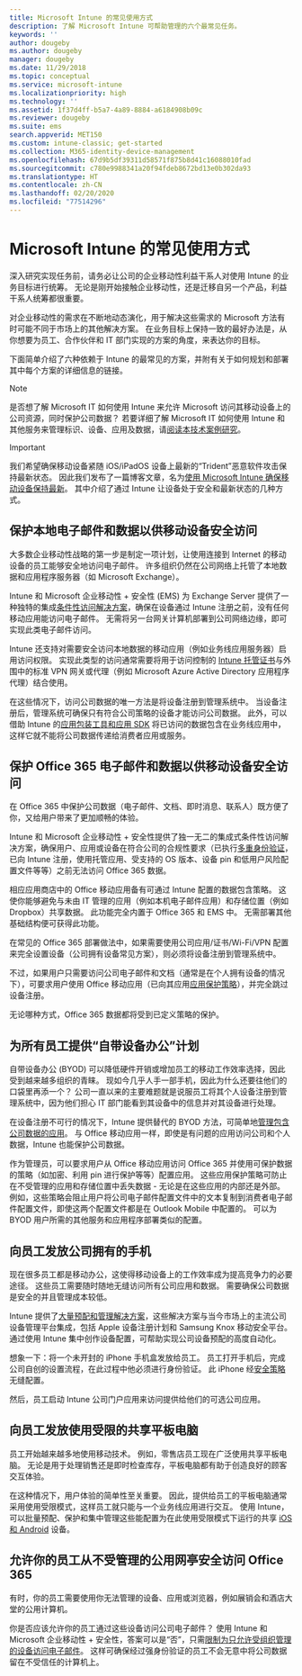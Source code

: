 ```yaml
---
title: Microsoft Intune 的常见使用方式
description: 了解 Microsoft Intune 可帮助管理的六个最常见任务。
keywords: ''
author: dougeby
ms.author: dougeby
manager: dougeby
ms.date: 11/29/2018
ms.topic: conceptual
ms.service: microsoft-intune
ms.localizationpriority: high
ms.technology: ''
ms.assetid: 1f37d4ff-b5a7-4a89-8884-a6184908b09c
ms.reviewer: dougeby
ms.suite: ems
search.appverid: MET150
ms.custom: intune-classic; get-started
ms.collection: M365-identity-device-management
ms.openlocfilehash: 67d9b5df39311d58571f875b8d41c16088010fad
ms.sourcegitcommit: c780e9988341a20f94fdeb8672bd13e0b302da93
ms.translationtype: HT
ms.contentlocale: zh-CN
ms.lasthandoff: 02/20/2020
ms.locfileid: "77514296"
---
```

# <a name="common-ways-to-use-microsoft-intune"></a>Microsoft Intune 的常见使用方式

深入研究实现任务前，请务必让公司的企业移动性利益干系人对使用 Intune 的业务目标进行统筹。 无论是刚开始接触企业移动性，还是迁移自另一个产品，利益干系人统筹都很重要。  

对企业移动性的需求在不断地动态演化，用于解决这些需求的 Microsoft 方法有时可能不同于市场上的其他解决方案。 在业务目标上保持一致的最好办法是，从你想要为员工、合作伙伴和 IT 部门实现的方案的角度，来表达你的目标。  

下面简单介绍了六种依赖于 Intune 的最常见的方案，并附有关于如何规划和部署其中每个方案的详细信息的链接。

>[!NOTE]
>是否想了解 Microsoft IT 如何使用 Intune 来允许 Microsoft 访问其移动设备上的公司资源，同时保护公司数据？ 若要详细了解 Microsoft IT 如何使用 Intune 和其他服务来管理标识、设备、应用及数据，请[阅读本技术案例研究](https://www.microsoft.com/itshowcase/Article/Content/588)。  

>[!IMPORTANT]
>我们希望确保移动设备紧随 iOS/iPadOS 设备上最新的“Trident”恶意软件攻击保持最新状态。 因此我们发布了一篇博客文章，名为[使用 Microsoft Intune 确保移动设备保持最新](https://blogs.technet.microsoft.com/enterprisemobility/2016/08/26/ensuring-mobile-devices-are-up-to-date-using-microsoft-intune/)。 其中介绍了通过 Intune 让设备处于安全和最新状态的几种方式。

## <a name="protecting-your-on-premises-email-and-data-so-it-can-be-safely-accessed-by-mobile-devices"></a>保护本地电子邮件和数据以供移动设备安全访问

大多数企业移动性战略的第一步是制定一项计划，让使用连接到 Internet 的移动设备的员工能够安全地访问电子邮件。 许多组织仍然在公司网络上托管了本地数据和应用程序服务器（如 Microsoft Exchange）。

Intune 和 Microsoft 企业移动性 + 安全性 (EMS) 为 Exchange Server 提供了一种独特的集成[条件性访问解决方案](../protect/conditional-access.md)，确保在设备通过 Intune 注册之前，没有任何移动应用能访问电子邮件。 无需将另一台网关计算机部署到公司网络边缘，即可实现此类电子邮件访问。

Intune 还支持对需要安全访问本地数据的移动应用（例如业务线应用服务器）启用访问权限。 实现此类型的访问通常需要将用于访问控制的 [Intune 托管证书](../protect/certificates-configure.md)与外围中的标准 VPN 网关或代理（例如 Microsoft Azure Active Directory 应用程序代理）结合使用。

在这些情况下，访问公司数据的唯一方法是将设备注册到管理系统中。 当设备注册后，管理系统可确保只有符合公司策略的设备才能访问公司数据。 此外，可以借助 Intune 的[应用包装工具和应用 SDK](../developer/apps-prepare-mobile-application-management.md) 将已访问的数据包含在业务线应用中，这样它就不能将公司数据传递给消费者应用或服务。

<!-- Learn more about how to plan and deploy Intune to help secure on-premises email and data. -->

## <a name="protecting-your-office-365-email-and-data-so-it-can-be-safely-accessed-by-mobile-devices"></a>保护 Office 365 电子邮件和数据以供移动设备安全访问

在 Office 365 中保护公司数据（电子邮件、文档、即时消息、联系人）既方便了你，又给用户带来了更加顺畅的体验。

Intune 和 Microsoft 企业移动性 + 安全性提供了独一无二的集成式条件性访问解决方案，确保用户、应用或设备在符合公司的合规性要求（已执行[多重身份验证](../enrollment/multi-factor-authentication.md)，已向 Intune 注册，使用托管应用、受支持的 OS 版本、设备 pin 和低用户风险配置文件等等）之前无法访问 Office 365 数据。

相应应用商店中的 Office 移动应用备有可通过 Intune 配置的数据包含策略。 这使你能够避免与未由 IT 管理的应用（例如本机电子邮件应用）和存储位置（例如 Dropbox）共享数据。 此功能完全内置于 Office 365 和 EMS 中。 无需部署其他基础结构便可获得此功能。

在常见的 Office 365 部署做法中，如果需要使用公司应用/证书/Wi-Fi/VPN 配置来完全设置设备（公司拥有设备常见方案），则必须将设备注册到管理系统中。  

不过，如果用户只需要访问公司电子邮件和文档（通常是在个人拥有设备的情况下），可要求用户使用 Office 移动应用（已向其应用[应用保护策略](../apps/app-protection-policies.md)），并完全跳过设备注册。  

无论哪种方式，Office 365 数据都将受到已定义策略的保护。

<!-- Learn more about how to plan and deploy Intune to help secure Office 365 email and data. -->

## <a name="offer-a-bring-your-own-device-program-to-all-employees"></a>为所有员工提供“自带设备办公”计划

自带设备办公 (BYOD) 可以降低硬件开销或增加员工的移动工作效率选择，因此受到越来越多组织的青睐。 现如今几乎人手一部手机，因此为什么还要往他们的口袋里再添一个？ 公司一直以来的主要难题就是说服员工将其个人设备注册到管理系统中，因为他们担心 IT 部门能看到其设备中的信息并对其设备进行处理。  

在设备注册不可行的情况下，Intune 提供替代的 BYOD 方法，可简单地[管理包含公司数据的应用](../apps/app-protection-policies.md)。 与 Office 移动应用一样，即使是有问题的应用访问公司和个人数据，Intune 也能保护公司数据。  

作为管理员，可以要求用户从 Office 移动应用访问 Office 365 并使用可保护数据的策略（如加密、利用 pin 进行保护等等）配置应用。 这些应用保护策略可防止在不受管理的应用和存储位置中丢失数据 - 无论是在这些应用的内部还是外部。 例如，这些策略会阻止用户将公司电子邮件配置文件中的文本复制到消费者电子邮件配置文件，即使这两个配置文件都是在 Outlook Mobile 中配置的。 可以为 BYOD 用户所需的其他服务和应用程序部署类似的配置。

<!-- Learn more about how to plan and deploy Intune to support BYOD.-->

## <a name="issue-corporate-owned-phones-to-your-employees"></a>向员工发放公司拥有的手机

现在很多员工都是移动办公，这使得移动设备上的工作效率成为提高竞争力的必要途径。 这些员工需要随时随地无缝访问所有公司应用和数据。 需要确保公司数据是安全的并且管理成本较低。  

Intune 提供了[大量预配和管理解决方案](../enrollment/device-enrollment.md)，这些解决方案与当今市场上的主流公司设备管理平台集成，包括 Apple 设备注册计划和 Samsung Knox 移动安全平台。 通过使用 Intune 集中创作设备配置，可帮助实现公司设备预配的高度自动化。  

想象一下：将一个未开封的 iPhone 手机盒发放给员工。 员工打开手机后，完成公司自创的设置流程，在此过程中他必须进行身份验证。 此 iPhone 经[安全策略](../configuration/device-profiles.md)无缝配置。

然后，员工启动 Intune 公司门户应用来访问提供给他们的可选公司应用。

<!-- Learn more about how to plan and deploy Intune to support corporate owned devices. -->

## <a name="issue-limited-use-shared-tablets-to-your-employees"></a>向员工发放使用受限的共享平板电脑

员工开始越来越多地使用移动技术。 例如，零售店员工现在广泛使用共享平板电脑。  无论是用于处理销售还是即时检查库存，平板电脑都有助于创造良好的顾客交互体验。

在这种情况下，用户体验的简单性至关重要。 因此，提供给员工的平板电脑通常采用使用受限模式，这样员工就只能与一个业务线应用进行交互。 使用 Intune，可以批量预配、保护和集中管理这些能配置为在此使用受限模式下运行的共享 [iOS 和 Android](../configuration/device-profiles.md) 设备。

<!-- Learn more about how to plan and deploy Intune to support shared tablets. -->

## <a name="enable-your-employees-to-securely-access-office-365-from-an-unmanaged-public-kiosk"></a>允许你的员工从不受管理的公用网亭安全访问 Office 365

有时，你的员工需要使用你无法管理的设备、应用或浏览器，例如展销会和酒店大堂的公用计算机。

你是否应该允许你的员工通过这些设备访问公司电子邮件？ 使用 Intune 和 Microsoft 企业移动性 + 安全性，答案可以是“否”，只需[限制为只允许受组织管理的设备访问电子邮件](../protect/conditional-access.md)。 这样可确保经过强身份验证的员工不会无意中将公司数据留在不受信任的计算机上。
